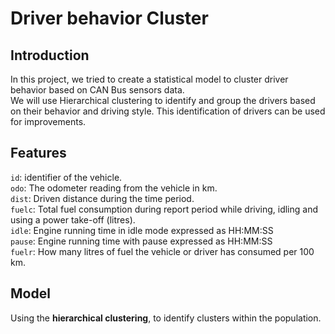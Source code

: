 # Driver behavior Cluster  
## Introduction 
In this project, we tried to create a statistical model to cluster driver behavior based on CAN Bus sensors data.  
We will use Hierarchical clustering to identify and group the drivers based on their behavior and driving style. This identification of drivers can be used for improvements.

## Features  
`id`:     identifier of the vehicle.  
`odo`:    The odometer reading from the vehicle in km.  
`dist`:   Driven distance during the time period.  
`fuelc`:  Total fuel consumption during report period while driving, idling and using a power take-off (litres).  
`idle`:   Engine running time in idle mode expressed as HH:MM:SS  
`pause`:  Engine running time with pause expressed as HH:MM:SS  
`fuelr`:  How many litres of fuel the vehicle or driver has consumed per 100 km.  

## Model  
Using the **hierarchical clustering**, to identify clusters within the population.
